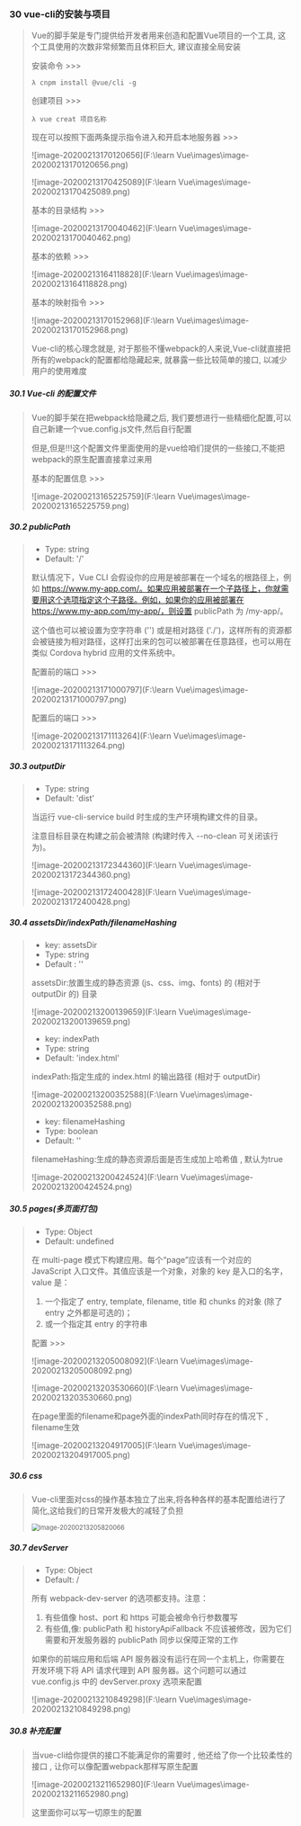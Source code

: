### 30 vue-cli的安装与项目

> Vue的脚手架是专门提供给开发者用来创造和配置Vue项目的一个工具, 这个工具使用的次数非常频繁而且体积巨大, 建议直接全局安装
>
> 安装命令 >>>
>
> ```nginx
> λ cnpm install @vue/cli -g
> ```
>
> 创建项目 >>>
>
> ```nginx
> λ vue creat 项目名称
> ```
>
> 现在可以按照下面两条提示指令进入和开启本地服务器 >>>
>
> ![image-20200213170120656](F:\learn Vue\images\image-20200213170120656.png)
>
> ![image-20200213170425089](F:\learn Vue\images\image-20200213170425089.png)
>
> 基本的目录结构 >>>
>
> ![image-20200213170040462](F:\learn Vue\images\image-20200213170040462.png)
>
> 基本的依赖 >>>
>
> ![image-20200213164118828](F:\learn Vue\images\image-20200213164118828.png)
>
> 基本的映射指令 >>>
>
> ![image-20200213170152968](F:\learn Vue\images\image-20200213170152968.png)
>
> Vue-cli的核心理念就是, 对于那些不懂webpack的人来说,Vue-cli就直接把所有的webpack的配置都给隐藏起来, 就暴露一些比较简单的接口, 以减少用户的使用难度

##### 30.1 Vue-cli 的配置文件

> Vue的脚手架在把webpack给隐藏之后, 我们要想进行一些精细化配置,可以自己新建一个vue.config.js文件,然后自行配置
>
> 但是,但是!!!这个配置文件里面使用的是vue给咱们提供的一些接口,不能把webpack的原生配置直接拿过来用
>
> 基本的配置信息 >>>
>
> ![image-20200213165225759](F:\learn Vue\images\image-20200213165225759.png)

##### 30.2 publicPath

> - Type: string
> - Default: '/'
>
> 默认情况下，Vue CLI 会假设你的应用是被部署在一个域名的根路径上，例如 https://www.my-app.com/。如果应用被部署在一个子路径上，你就需要用这个选项指定这个子路径。例如，如果你的应用被部署在 https://www.my-app.com/my-app/，则设置 publicPath 为 /my-app/。
>
> 这个值也可以被设置为空字符串 ('') 或是相对路径 ('./')，这样所有的资源都会被链接为相对路径，这样打出来的包可以被部署在任意路径，也可以用在类似 Cordova hybrid 应用的文件系统中。
>
> 配置前的端口 >>>
>
> ![image-20200213171000797](F:\learn Vue\images\image-20200213171000797.png)
>
> 配置后的端口 >>>
>
> ![image-20200213171113264](F:\learn Vue\images\image-20200213171113264.png)

##### 30.3 outputDir

> - Type: string
> - Default: 'dist'
>
> 当运行 vue-cli-service build 时生成的生产环境构建文件的目录。
>
> 注意目标目录在构建之前会被清除 (构建时传入 --no-clean 可关闭该行为)。
>
> ![image-20200213172344360](F:\learn Vue\images\image-20200213172344360.png)
>
> ![image-20200213172400428](F:\learn Vue\images\image-20200213172400428.png)

##### 30.4 assetsDir/indexPath/filenameHashing

> - key: assetsDir
> - Type: string
> - Default : ''
>
> assetsDir:放置生成的静态资源 (js、css、img、fonts) 的 (相对于 outputDir 的) 目录
>
> ![image-20200213200139659](F:\learn Vue\images\image-20200213200139659.png)
>
> - key: indexPath
> - Type: string
> - Default: 'index.html'
>
> indexPath:指定生成的 index.html 的输出路径 (相对于 outputDir)
>
> ![image-20200213200352588](F:\learn Vue\images\image-20200213200352588.png)
>
> - key: filenameHashing
> - Type: boolean
> - Default: ''
>
> filenameHashing:生成的静态资源后面是否生成加上哈希值 , 默认为true
>
> ![image-20200213200424524](F:\learn Vue\images\image-20200213200424524.png)

##### 30.5 pages(多页面打包)

> - Type: Object
> - Default: undefined
>
> 在 multi-page 模式下构建应用。每个“page”应该有一个对应的 JavaScript 入口文件。其值应该是一个对象，对象的 key 是入口的名字，value 是：
>
> 1. 一个指定了 entry, template, filename, title 和 chunks 的对象 (除了 entry 之外都是可选的)；
> 2. 或一个指定其 entry 的字符串
>
> 配置 >>>
>
> ![image-20200213205008092](F:\learn Vue\images\image-20200213205008092.png)
>
> ![image-20200213203530660](F:\learn Vue\images\image-20200213203530660.png)
>
> 在page里面的filename和page外面的indexPath同时存在的情况下 , filename生效
>
> ![image-20200213204917005](F:\learn Vue\images\image-20200213204917005.png)

##### 30.6 css

> Vue-cli里面对css的操作基本独立了出来,将各种各样的基本配置给进行了简化,这给我们的日常开发极大的减轻了负担
>
> <img src="F:\learn Vue\images\image-20200213205820066.png" alt="image-20200213205820066" style="zoom:80%;" />

##### 30.7 devServer

> - Type: Object
> - Default: /
>
> 所有 webpack-dev-server 的选项都支持。注意：
>
> 1. 有些值像 host、port 和 https 可能会被命令行参数覆写
> 2. 有些值,像: publicPath 和 historyApiFallback 不应该被修改，因为它们需要和开发服务器的 publicPath 同步以保障正常的工作
>
> 如果你的前端应用和后端 API 服务器没有运行在同一个主机上，你需要在开发环境下将 API 请求代理到 API 服务器。这个问题可以通过 vue.config.js 中的 devServer.proxy 选项来配置
>
> ![image-20200213210849298](F:\learn Vue\images\image-20200213210849298.png)

##### 30.8 补充配置

> 当vue-cli给你提供的接口不能满足你的需要时 , 他还给了你一个比较柔性的接口 , 让你可以像配置webpack那样写原生配置
>
> ![image-20200213211652980](F:\learn Vue\images\image-20200213211652980.png)
>
> 这里面你可以写一切原生的配置